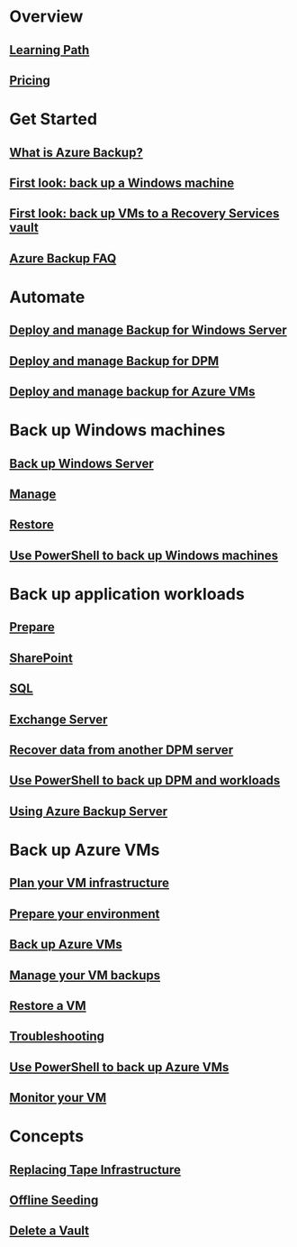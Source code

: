 # Overview
## [Learning Path](https://azure.microsoft.com/documentation/learning-paths/backup/)
## [Pricing](https://azure.microsoft.com/pricing/details/backup/)
# Get Started
## [What is Azure Backup?](backup-introduction-to-azure-backup.md)
## [First look: back up a Windows machine](backup-try-azure-backup-in-10-mins.md)
## [First look: back up VMs to a Recovery Services vault](backup-azure-vms-first-look-arm.md)
## [Azure Backup FAQ](backup-azure-backup-faq.md)
# Automate
## [Deploy and manage Backup for Windows Server](backup-client-automation.md)
## [Deploy and manage Backup for DPM](backup-dpm-automation.md)
## [Deploy and manage backup for Azure VMs](backup-azure-vms-automation.md)
# Back up Windows machines
## [Back up Windows Server](backup-configure-vault.md)
## [Manage](backup-azure-manage-windows-server.md)
## [Restore](backup-azure-restore-windows-server.md)
## [Use PowerShell to back up Windows machines](backup-client-automation.md)
# Back up application workloads
## [Prepare](backup-azure-microsoft-azure-backup.md)
## [SharePoint](backup-azure-dpm-introduction.md)
## [SQL](backup-azure-backup-sharepoint.md)
## [Exchange Server](backup-azure-backup-sql.md)
## [Recover data from another DPM server](backup-azure-backup-exchange-server.md)
## [Use PowerShell to back up DPM and workloads](backup-azure-alternate-dpm-server.md)
## [Using Azure Backup Server](backup-dpm-automation.md)
# Back up Azure VMs
## [Plan your VM infrastructure](backup-azure-vms-introduction.md)
## [Prepare your environment](backup-azure-vms-prepare.md)
## [Back up Azure VMs](backup-azure-vms.md)
## [Manage your VM backups](backup-azure-manage-vms.md)
## [Restore a VM](backup-azure-arm-restore-vms.md)
## [Troubleshooting](backup-azure-vms-troubleshoot.md)
## [Use PowerShell to back up Azure VMs](backup-azure-vms-automation.md)
## [Monitor your VM](backup-azure-monitor-vms.md)
# Concepts
## [Replacing Tape Infrastructure](backup-azure-backup-cloud-as-tape.md)
## [Offline Seeding](backup-azure-backup-import-export.md)
## [Delete a Vault](backup-azure-delete-vault.md)
